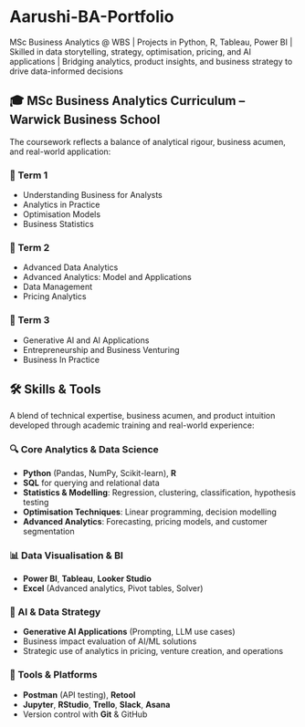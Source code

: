 # Aarushi-BA-Portfolio
MSc Business Analytics @ WBS | Projects in Python, R, Tableau, Power BI | Skilled in data storytelling, strategy, optimisation, pricing, and AI applications | Bridging analytics, product insights, and business strategy to drive data-informed decisions
## 🎓 MSc Business Analytics Curriculum – Warwick Business School

The coursework reflects a balance of analytical rigour, business acumen, and real-world application:

### 📘 Term 1
- Understanding Business for Analysts
- Analytics in Practice
- Optimisation Models
- Business Statistics

### 📗 Term 2
- Advanced Data Analytics
- Advanced Analytics: Model and Applications
- Data Management
- Pricing Analytics

### 📙 Term 3
- Generative AI and AI Applications
- Entrepreneurship and Business Venturing
- Business In Practice

## 🛠️ Skills & Tools

A blend of technical expertise, business acumen, and product intuition developed through academic training and real-world experience:

### 🔍 Core Analytics & Data Science
- **Python** (Pandas, NumPy, Scikit-learn), **R**
- **SQL** for querying and relational data
- **Statistics & Modelling**: Regression, clustering, classification, hypothesis testing
- **Optimisation Techniques**: Linear programming, decision modelling
- **Advanced Analytics**: Forecasting, pricing models, and customer segmentation

### 📊 Data Visualisation & BI
- **Power BI**, **Tableau**, **Looker Studio**
- **Excel** (Advanced analytics, Pivot tables, Solver)

### 🧠 AI & Data Strategy
- **Generative AI Applications** (Prompting, LLM use cases)
- Business impact evaluation of AI/ML solutions
- Strategic use of analytics in pricing, venture creation, and operations

### 🧰 Tools & Platforms
- **Postman** (API testing), **Retool**
- **Jupyter**, **RStudio**, **Trello**, **Slack**, **Asana**
- Version control with **Git** & GitHub
